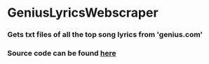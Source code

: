 # GeniusLyricsWebscraper

### Gets txt files of all the top song lyrics from 'genius.com'

### Source code can be found [here](https://github.com/RyanKeys/GeniusLyricsWebscraper/blob/main/lyricfinder/lyricfinder.go)
